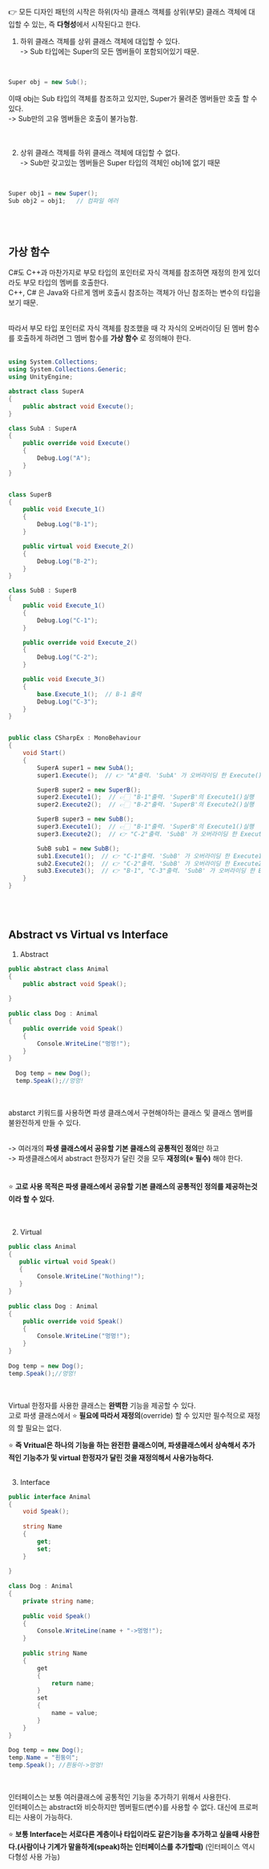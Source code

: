 👉 모든 디자인 패턴의 시작은 하위(자식) 클래스 객체를 상위(부모) 클래스 객체에 대입할 수 있는, 즉 **다형성**에서 시작된다고 한다.
<br>

1. 하위 클래스 객체를 상위 클래스 객체에 대입할 수 있다.<br>
-> Sub 타입에는 Super의 모든 멤버들이 포함되어있기 때문.<br>
<br>

```c#
Super obj = new Sub();
```

이때 obj는 Sub 타입의 객체를 참조하고 있지만, Super가 물려준 멤버들만 호출 할 수 있다.<br>
-> Sub만의 고유 멤버들은 호출이 불가능함.<br>
<br>
<br>

2. 상위 클래스 객체를 하위 클래스 객체에 대입할 수 없다.<br>
-> Sub만 갖고있는 멤버들은 Super 타입의 객체인 obj1에 없기 때문<br>
<br>

```c#
Super obj1 = new Super();
Sub obj2 = obj1;   // 컴파일 에러
```

<br>
<br>

## 가상 함수
C#도 C++과 마찬가지로 부모 타입의 포인터로 자식 객체를 참조하면 재정의 한게 있더라도 부모 타입의 멤버를 호출한다.<br>
C++, C# 은 Java와 다르게 멤버 호출시 참조하는 객체가 아닌 참조하는 변수의 타입을 보기 때문.<br>
<br>

따라서 부모 타입 포인터로 자식 객체를 참조했을 때 각 자식의 오버라이딩 된 멤버 함수를 호출하게 하려면 그 멤버 함수를 **가상 함수** 로 정의해야 한다.<br>
<br>

```c#
using System.Collections;
using System.Collections.Generic;
using UnityEngine;

abstract class SuperA
{
    public abstract void Execute();
}

class SubA : SuperA
{
    public override void Execute()
    {
        Debug.Log("A");
    }
}


class SuperB
{
    public void Execute_1()
    {
        Debug.Log("B-1");
    }

    public virtual void Execute_2()
    {
        Debug.Log("B-2");
    }
}

class SubB : SuperB
{
    public void Execute_1()
    {
        Debug.Log("C-1");
    }

    public override void Execute_2()
    {
        Debug.Log("C-2");
    }

    public void Execute_3()
    {
        base.Execute_1();  // B-1 출력
        Debug.Log("C-3");
    }
}


public class CSharpEx : MonoBehaviour
{
    void Start()
    {
        SuperA super1 = new SubA();
        super1.Execute();  // 👉 "A"출력. 'SubA' 가 오버라이딩 한 Execute()실행

        SuperB super2 = new SuperB();
        super2.Execute1();  // 👉🏻 "B-1"출력. 'SuperB'의 Execute1()실행
        super2.Execute2();  // 👉🏻 "B-2"출력. 'SuperB'의 Execute2()실행

        SuperB super3 = new SubB();
        super3.Execute1();  // 👉🏻 "B-1"출력. 'SuperB'의 Execute1()실행
        super3.Execute2();  // 👉 "C-2"출력. 'SubB' 가 오버라이딩 한 Execute2()실행

        SubB sub1 = new SubB();
        sub1.Execute1();  // 👉 "C-1"출력. 'SubB' 가 오버라이딩 한 Execute1()실행
        sub2.Execute2();  // 👉 "C-2"출력. 'SubB' 가 오버라이딩 한 Execute2()실행
        sub3.Execute3();  // 👉 "B-1", "C-3"출력. 'SubB' 가 오버라이딩 한 Execute3()실행
    }
}
```

<br>
<br>

## Abstract vs Virtual vs Interface
1. Abstract<br>

```c#
public abstract class Animal
{
    public abstract void Speak();
    
}
 
public class Dog : Animal
{
    public override void Speak()
    {
        Console.WriteLine("멍멍!");
    }
}
 
  Dog temp = new Dog();
  temp.Speak();//멍멍!
```
<br>

abstarct 키워드를 사용하면 파생 클래스에서 구현해야하는 클래스 및 클래스 멤버를 불완전하게 만들 수 있다.<br>
<br>

-> 여러개의 **파생 클래스에서 공유할 기본 클래스의 공통적인 정의**만 하고<br>
-> 파생클래스에서 abstract 한정자가 달린 것을 모두 **재정의(⭐ 필수)** 해야 한다.<br>
<br>

⭐ **고로 사용 목적은 파생 클래스에서 공유할 기본 클래스의 공통적인 정의를 제공하는것이라 할 수 있다.**<br>
<br>
<br>

2. Virtual<br>

```c#
public class Animal
{
   public virtual void Speak()
   {
        Console.WriteLine("Nothing!");
   }
}
 
public class Dog : Animal
{
    public override void Speak()
    {
        Console.WriteLine("멍멍!");
    }
}
 
Dog temp = new Dog();
temp.Speak();//멍멍!
```
<br>

Virtual 한정자를 사용한 클래스는 **완벽한** 기능을 제공할 수 있다.<br>
고로 파생 클래스에서 ⭐ **필요에 따라서 재정의**(override) 할 수 있지만 필수적으로 재정의 할 필요는 없다.<br>

⭐ **즉 Vritual은 하나의 기능을 하는 완전한 클래스이며, 파생클래스에서 상속해서 추가적인 기능추가 및 virtual 한정자가 달린 것을 재정의해서 사용가능하다.**
<br>
<br>

3. Interface<br>

```c#
public interface Animal
{
    void Speak();
 
    string Name
    {
        get;
        set;
    }
  
}
 
class Dog : Animal
{
    private string name;
 
    public void Speak()
    {
        Console.WriteLine(name + "->멍멍!");
    }
 
    public string Name
    {
        get
        {
            return name;
        }
        set
        {
            name = value;
        }
    }
}
 
Dog temp = new Dog();
temp.Name = "흰둥이";
temp.Speak(); //흰둥이->멍멍!
```
<br>

인터페이스는 보통 여러클래스에 공통적인 기능을 추가하기 위해서 사용한다.<br>
인터페이스는 abstract와 비슷하지만 멤버필드(변수)를 사용할 수 없다. 대신에 프로퍼티는 사용이 가능하다.<br>

⭐ **보통 Interface는 서로다른 계층이나 타입이라도 같은기능을 추가하고 싶을때 사용한다.(사람이나 기계가 말을하게(speak)하는 인터페이스를 추가할때)**
(인터페이스 역시 다형성 사용 가능)<br>
<br>
<br>
